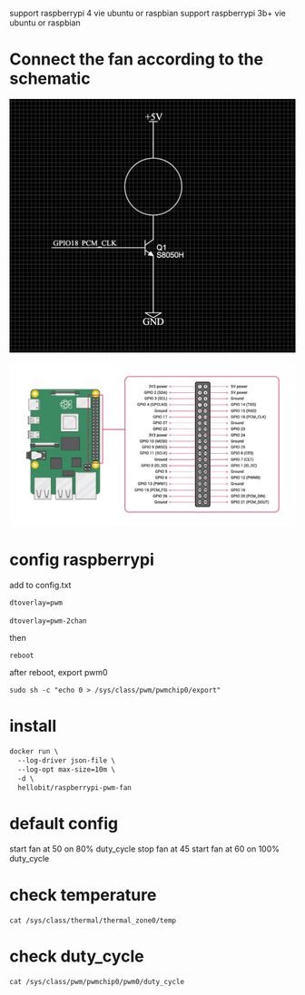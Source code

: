 support raspberrypi 4 vie ubuntu or raspbian
support raspberrypi 3b+ vie ubuntu or raspbian

# Connect the fan according to the schematic
![](schematic.png)

![](GPIO.png)

# config raspberrypi
add to config.txt
```
dtoverlay=pwm

dtoverlay=pwm-2chan
```
then

```
reboot
```

after reboot, export pwm0

```
sudo sh -c "echo 0 > /sys/class/pwm/pwmchip0/export"
```

# install

```
docker run \
  --log-driver json-file \
  --log-opt max-size=10m \
  -d \
  hellobit/raspberrypi-pwm-fan
```

# default config
start fan at 50 on 80%  duty_cycle
stop  fan at 45
start fan at 60 on 100% duty_cycle

# check temperature
```
cat /sys/class/thermal/thermal_zone0/temp
```

# check duty_cycle
```
cat /sys/class/pwm/pwmchip0/pwm0/duty_cycle
```